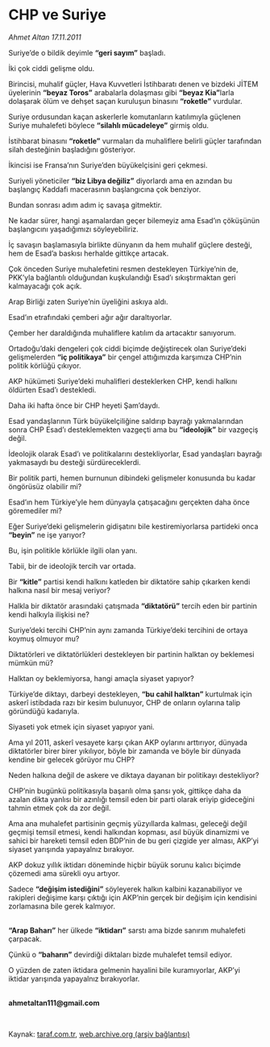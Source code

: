 # CHP ve Suriye

*Ahmet Altan 17.11.2011*

<div class="yazi"><p>Suriye’de o bildik deyimle <b>“geri sayım”</b> başladı.</p>
<p>İki çok ciddi gelişme oldu.</p>
<p>Birincisi, muhalif güçler, Hava Kuvvetleri İstihbaratı denen ve bizdeki JİTEM üyelerinin <b>“beyaz Toros”</b> arabalarla dolaşması gibi <b>“beyaz Kia”</b>larla dolaşarak ölüm ve dehşet saçan kuruluşun binasını <b>“roketle”</b> vurdular.</p>
<p>Suriye ordusundan kaçan askerlerle komutanların katılımıyla güçlenen Suriye muhalefeti böylece <b>“silahlı mücadeleye”</b> girmiş oldu.</p>
<p>İstihbarat binasını <b>“roketle”</b> vurmaları da muhaliflere belirli güçler tarafından silah desteğinin başladığını gösteriyor.</p>
<p>İkincisi ise Fransa’nın Suriye’den büyükelçisini geri çekmesi.</p>
<p>Suriyeli yöneticiler <b>“biz Libya değiliz”</b> diyorlardı ama en azından bu başlangıç Kaddafi macerasının başlangıcına çok benziyor.</p>
<p>Bundan sonrası adım adım iç savaşa gitmektir.</p>
<p>Ne kadar sürer, hangi aşamalardan geçer bilemeyiz ama Esad’ın çöküşünün başlangıcını yaşadığımızı söyleyebiliriz.</p>
<p>İç savaşın başlamasıyla birlikte dünyanın da hem muhalif güçlere desteği, hem de Esad’a baskısı herhalde gittikçe artacak.</p>
<p>Çok önceden Suriye muhalefetini resmen destekleyen Türkiye’nin de, PKK’yla bağlantılı olduğundan kuşkulandığı Esad’ı sıkıştırmaktan geri kalmayacağı çok açık.</p>
<p>Arap Birliği zaten Suriye’nin üyeliğini askıya aldı.</p>
<p>Esad’ın etrafındaki çemberi ağır ağır daraltıyorlar.</p>
<p>Çember her daraldığında muhaliflere katılım da artacaktır sanıyorum.</p>
<p>Ortadoğu’daki dengeleri çok ciddi biçimde değiştirecek olan Suriye’deki gelişmelerden <b>“iç politikaya”</b> bir çengel attığımızda karşımıza CHP’nin politik körlüğü çıkıyor.</p>
<p>AKP hükümeti Suriye’deki muhalifleri desteklerken CHP, kendi halkını öldürten Esad’ı destekledi.</p>
<p>Daha iki hafta önce bir CHP heyeti Şam’daydı.</p>
<p>Esad yandaşlarının Türk büyükelçiliğine saldırıp bayrağı yakmalarından sonra CHP Esad’ı desteklemekten vazgeçti ama bu <b>“ideolojik”</b> bir vazgeçiş değil.</p>
<p>İdeolojik olarak Esad’ı ve politikalarını destekliyorlar, Esad yandaşları bayrağı yakmasaydı bu desteği sürdüreceklerdi.</p>
<p>Bir politik parti, hemen burnunun dibindeki gelişmeler konusunda bu kadar öngörüsüz olabilir mi?</p>
<p>Esad’ın hem Türkiye’yle hem dünyayla çatışacağını gerçekten daha önce göremediler mi?</p>
<p>Eğer Suriye’deki gelişmelerin gidişatını bile kestiremiyorlarsa partideki onca <b>“beyin”</b> ne işe yarıyor?</p>
<p>Bu, işin politikle körlükle ilgili olan yanı.</p>
<p>Tabii, bir de ideolojik tercih var ortada.</p>
<p>Bir <b>“kitle”</b> partisi kendi halkını katleden bir diktatöre sahip çıkarken kendi halkına nasıl bir mesaj veriyor?</p>
<p>Halkla bir diktatör arasındaki çatışmada <b>“diktatörü”</b> tercih eden bir partinin kendi halkıyla ilişkisi ne?</p>
<p>Suriye’deki tercihi CHP’nin aynı zamanda Türkiye’deki tercihini de ortaya koymuş olmuyor mu?</p>
<p>Diktatörleri ve diktatörlükleri destekleyen bir partinin halktan oy beklemesi mümkün mü?</p>
<p>Halktan oy beklemiyorsa, hangi amaçla siyaset yapıyor?</p>
<p>Türkiye’de diktayı, darbeyi destekleyen, <b>“bu cahil halktan”</b> kurtulmak için askerî istibdada razı bir kesim bulunuyor, CHP de onların oylarına talip göründüğü kadarıyla.</p>
<p>Siyaseti yok etmek için siyaset yapıyor yani.</p>
<p>Ama yıl 2011, askerî vesayete karşı çıkan AKP oylarını arttırıyor, dünyada diktatörler birer birer yıkılıyor, böyle bir zamanda ve böyle bir dünyada kendine bir gelecek görüyor mu CHP?</p>
<p>Neden halkına değil de askere ve diktaya dayanan bir politikayı destekliyor?</p>
<p>CHP’nin bugünkü politikasıyla başarılı olma şansı yok, gittikçe daha da azalan dikta yanlısı bir azınlığı temsil eden bir parti olarak eriyip gideceğini tahmin etmek çok da zor değil.</p>
<p>Ama ana muhalefet partisinin geçmiş yüzyıllarda kalması, geleceği değil geçmişi temsil etmesi, kendi halkından kopması, asıl büyük dinamizmi ve sahici bir hareketi temsil eden BDP’nin de bu geri çizgide yer alması, AKP’yi siyaset yarışında yapayalnız bırakıyor.</p>
<p>AKP dokuz yıllık iktidarı döneminde hiçbir büyük sorunu kalıcı biçimde çözemedi ama sürekli oyu artıyor.</p>
<p>Sadece <b>“değişim istediğini”</b> söyleyerek halkın kalbini kazanabiliyor ve rakipleri değişime karşı çıktığı için AKP’nin gerçek bir değişim için kendisini zorlamasına bile gerek kalmıyor.</p>
<p><b><br/>“Arap Baharı”</b> her ülkede <b>“iktidarı”</b> sarstı ama bizde sanırım muhalefeti çarpacak.</p>
<p>Çünkü o <b>“baharın”</b> devirdiği diktaları bizde muhalefet temsil ediyor.</p>
<p>O yüzden de zaten iktidara gelmenin hayalini bile kuramıyorlar, AKP’yi iktidar yarışında yapayalnız bırakıyorlar.</p>
<p><b><br/>ahmetaltan111@gmail.com</b></p>
<p><b> </b></p>
</div>

Kaynak: [taraf.com.tr](http://www.taraf.com.tr:80/ahmet-altan/makale-chp-ve-suriye.htm), [web.archive.org (arşiv bağlantısı)](http://web.archive.org/web/20140122135300/http://www.taraf.com.tr:80/ahmet-altan/makale-chp-ve-suriye.htm)
